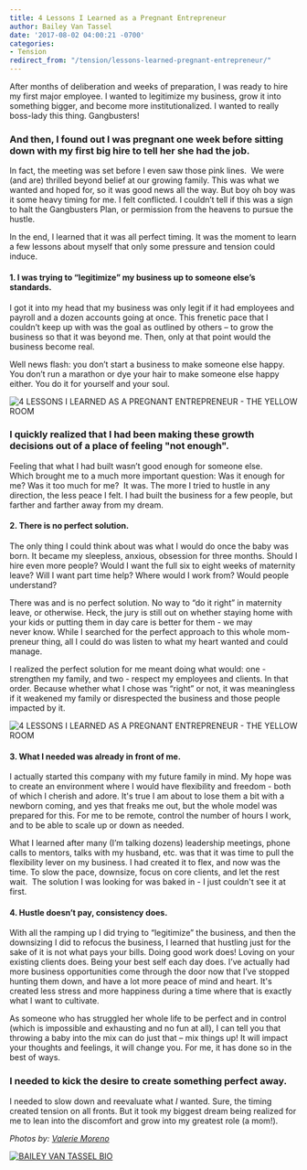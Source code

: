 ```yaml
---
title: 4 Lessons I Learned as a Pregnant Entrepreneur
author: Bailey Van Tassel
date: '2017-08-02 04:00:21 -0700'
categories:
- Tension
redirect_from: "/tension/lessons-learned-pregnant-entrepreneur/"
---
```


After months of deliberation and weeks of preparation, I was ready to hire my first major employee. I wanted to legitimize my business, grow it into something bigger, and become more institutionalized. I wanted to really boss-lady this thing. Gangbusters!

### **And then, I found out I was pregnant one week before sitting down with my first big hire to tell her she had the job.**

In fact, the meeting was set before I even saw those pink lines.  We were (and are) thrilled beyond belief at our growing family. This was what we wanted and hoped for, so it was good news all the way. But boy oh boy was it some heavy timing for me. I felt conflicted. I couldn’t tell if this was a sign to halt the Gangbusters Plan, or permission from the heavens to pursue the hustle.

In the end, I learned that it was all perfect timing. It was the moment to learn a few lessons about myself that only some pressure and tension could induce.

#### **1\. I was trying to “legitimize” my business up to someone else’s standards.**

I got it into my head that my business was only legit if it had employees and payroll and a dozen accounts going at once. This frenetic pace that I couldn’t keep up with was the goal as outlined by others – to grow the business so that it was beyond me. Then, only at that point would the business become real.

Well news flash: you don’t start a business to make someone else happy. You don’t run a marathon or dye your hair to make someone else happy either. You do it for yourself and your soul.

![4 LESSONS I LEARNED AS A PREGNANT ENTREPRENEUR - THE YELLOW ROOM](https://yellow-blog-images.imgix.net/2017/08/Photo-Mar-14-11-50-46-PM.jpg)

### **I quickly realized that I had been making these growth decisions out of a place of feeling "not enough".**

Feeling that what I had built wasn’t good enough for someone else. Which brought me to a much more important question: Was it enough for me? Was it too much for me?  It was. The more I tried to hustle in any direction, the less peace I felt. I had built the business for a few people, but farther and farther away from my dream.

#### **2\. There is no perfect solution.**

The only thing I could think about was what I would do once the baby was born. It became my sleepless, anxious, obsession for three months. Should I hire even more people? Would I want the full six to eight weeks of maternity leave? Will I want part time help? Where would I work from? Would people understand?

There was and is no perfect solution. No way to “do it right” in maternity leave, or otherwise. Heck, the jury is still out on whether staying home with your kids or putting them in day care is better for them - we may never know. While I searched for the perfect approach to this whole mom-preneur thing, all I could do was listen to what my heart wanted and could manage.

I realized the perfect solution for me meant doing what would: one - strengthen my family, and two - respect my employees and clients. In that order. Because whether what I chose was “right” or not, it was meaningless if it weakened my family or disrespected the business and those people impacted by it.

![4 LESSONS I LEARNED AS A PREGNANT ENTREPRENEUR - THE YELLOW ROOM](https://yellow-blog-images.imgix.net/2017/08/Photo-Mar-14-11-52-19-PM.jpg)

#### **3\. What I needed was already in front of me.**

I actually started this company with my future family in mind. My hope was to create an environment where I would have flexibility and freedom - both of which I cherish and adore. It's true I am about to lose them a bit with a newborn coming, and yes that freaks me out, but the whole model was prepared for this. For me to be remote, control the number of hours I work, and to be able to scale up or down as needed.

What I learned after many (I’m talking dozens) leadership meetings, phone calls to mentors, talks with my husband, etc. was that it was time to pull the flexibility lever on my business. I had created it to flex, and now was the time. To slow the pace, downsize, focus on core clients, and let the rest wait.  The solution I was looking for was baked in - I just couldn't see it at first.

#### **4\. Hustle doesn’t pay, consistency does.**

With all the ramping up I did trying to “legitimize” the business, and then the downsizing I did to refocus the business, I learned that hustling just for the sake of it is not what pays your bills. Doing good work does! Loving on your existing clients does. Being your best self each day does. I’ve actually had more business opportunities come through the door now that I’ve stopped hunting them down, and have a lot more peace of mind and heart. It's created less stress and more happiness during a time where that is exactly what I want to cultivate.

As someone who has struggled her whole life to be perfect and in control (which is impossible and exhausting and no fun at all), I can tell you that throwing a baby into the mix can do just that – mix things up! It will impact your thoughts and feelings, it will change you. For me, it has done so in the best of ways.

### **I needed to kick the desire to create something perfect away.**

I needed to slow down and reevaluate what _I_ wanted. Sure, the timing created tension on all fronts. But it took my biggest dream being realized for me to lean into the discomfort and grow into my greatest role (a mom!).

_Photos by: [Valerie Moreno](http://www.nuanceandbubbles.com/)_

[![BAILEY VAN TASSEL BIO](https://yellow-blog-images.imgix.net/2017/04/BAILEY-VAN-TASSEL-BIO-new.jpg)](http://www.abelimpact.com/about/)
